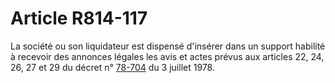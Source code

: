 # Article R814-117

<p>La société ou son liquidateur est dispensé d'insérer dans un support habilité à recevoir des annonces légales les avis et actes prévus aux articles 22, 24, 26, 27 et 29 du décret n° <a href='/affichTexte.do?cidTexte=JORFTEXT000000696176&categorieLien=cid'>78-704</a> du 3 juillet 1978.</p>
